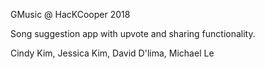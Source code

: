 GMusic 
@ HacKCooper 2018

Song suggestion app with upvote and sharing functionality.

Cindy Kim, Jessica Kim, David D'lima, Michael Le
